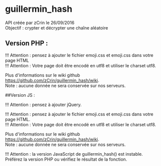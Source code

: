 # guillermin_hash
API créée par zCrin le 26/09/2016  
Objectif : crypter et décrypter une chaîne aléatoire

## Version PHP :

!!! Attention : pensez à ajouter le fichier emoji.css et emoji.css dans votre page HTML  
!!! Attention : Votre page doit être encodé en utf8 et utiliser le charset utf8.  
    <meta charset="utf-8"/>  

Plus d'informations sur le wiki github <https://github.com/zCrin/guillermin_hash/wiki>.  
Note : aucune donnée ne sera conservée sur nos serveurs.  

##Version JS :

!!! Attention : pensez à ajouter jQuery.  
    <script src="http://ajax.googleapis.com/ajax/libs/jquery/1/jquery.min.js"></script>

!!! Attention : pensez à ajouter le fichier emoji.css et emoji.css dans votre page HTML.  
!!! Attention : Votre page doit être encodé en utf8 et utiliser le charset utf8.  
    <meta charset="utf-8"/>  

Plus d'informations sur le wiki github <https://github.com/zCrin/guillermin_hash/wiki>.  
Note : aucune donnée ne sera conservée sur nos serveurs.  

!!! Attention : la version JavaScript de guillermin_hash() est instable. Préférez la version PHP ou vérifiez le résultat de la fonction.
